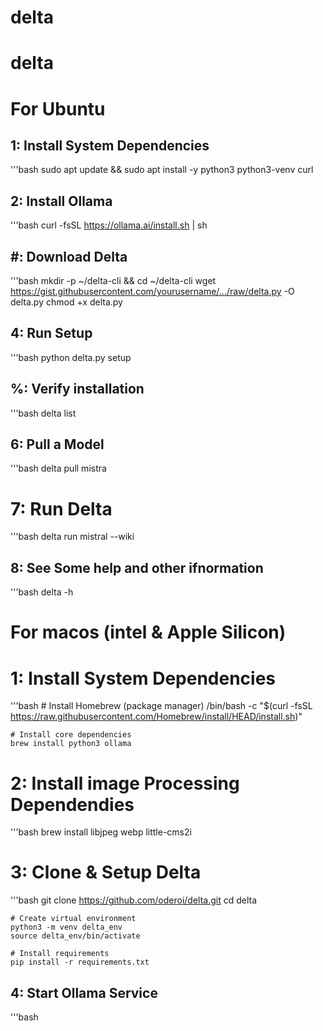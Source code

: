 # delta

# delta

# For Ubuntu

## 1: Install System Dependencies

'''bash
    sudo apt update && sudo apt install -y python3 python3-venv curl

## 2: Install Ollama

'''bash
    curl -fsSL https://ollama.ai/install.sh | sh

## #: Download Delta

'''bash
    mkdir -p ~/delta-cli && cd ~/delta-cli
    wget https://gist.githubusercontent.com/yourusername/.../raw/delta.py -O delta.py
    chmod +x delta.py

## 4: Run Setup

'''bash
   python delta.py setup

## %: Verify installation

'''bash
    delta list

## 6: Pull a Model

'''bash
    delta pull mistra

# 7: Run Delta

'''bash
    delta run mistral --wiki

## 8: See Some help and other ifnormation

 '''bash
    delta -h


# For macos (intel & Apple Silicon)

# 1: Install System Dependencies

'''bash
    # Install Homebrew (package manager)
    /bin/bash -c "$(curl -fsSL https://raw.githubusercontent.com/Homebrew/install/HEAD/install.sh)"

    # Install core dependencies
    brew install python3 ollama

# 2: Install image Processing Dependendies

'''bash
    brew install libjpeg webp little-cms2i

# 3: Clone & Setup Delta

'''bash
    git clone https://github.com/oderoi/delta.git
    cd delta

    # Create virtual environment
    python3 -m venv delta_env
    source delta_env/bin/activate

    # Install requirements
    pip install -r requirements.txt

## 4: Start Ollama Service

'''bash
    
